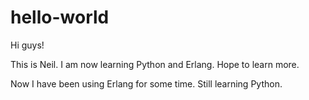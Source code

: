 # hello-world
Hi guys! 

This is Neil. I am now learning Python and Erlang. Hope to learn more. 

Now I have been using Erlang for some time. Still learning Python. 
